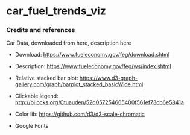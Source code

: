 # car_fuel_trends_viz

### Credits and references

Car Data, downloaded from here, description here
- Download: https://www.fueleconomy.gov/feg/download.shtml
- Description: https://www.fueleconomy.gov/feg/ws/index.shtml

- Relative stacked bar plot: https://www.d3-graph-gallery.com/graph/barplot_stacked_basicWide.html
- Clickable legend: http://bl.ocks.org/Ctuauden/52d057254665400f561ef73cb6e5841a
- Color lib: https://github.com/d3/d3-scale-chromatic
- Google Fonts

